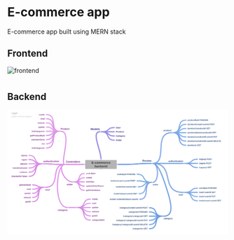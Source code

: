 # E-commerce app

E-commerce app built using MERN stack

## Frontend
![frontend](./ecommerce.gif)

#

## Backend
![backend](./backend/mindmap.png)

#